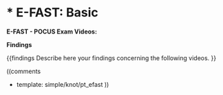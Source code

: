 # * E-FAST: Basic

**E-FAST - POCUS Exam Videos:**

**Findings**

{{findings
Describe here your findings concerning the following videos.
}}

((comments
* template: simple/knot/pt_efast
))
